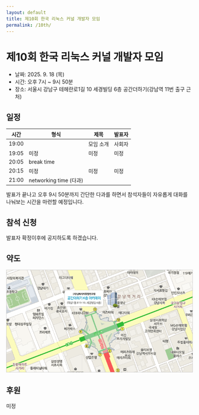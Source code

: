 ```yaml
---
layout: default
title: 제10회 한국 리눅스 커널 개발자 모임
permalink: /10th/
---
```


# 제10회 한국 리눅스 커널 개발자 모임

* 날짜: 2025. 9. 18 (목)
* 시간: 오후 7시 ~ 9시 50분
* 장소: 서울시 강남구 테헤란로1길 10 세경빌딩 6층 공간더하기(강남역 11번 출구 근처)

## 일정

| 시간 | 형식 | 제목 | 발표자 |
|----|----|----|----|
| 19:00 | | 모임 소개 | 사회자 |
| 19:05 | 미정| 미정 | 미정 |
| 20:05 | break time | | |
| 20:15 | 미정 | 미정 | 미정 |
| 21:00 | networking time (다과) | |

발표가 끝나고 오후 9시 50분까지 간단한 다과를 하면서 참석자들이 자유롭게 대화를 나눠보는 시간을 마련할 예정입니다.

## 참석 신청
발표자 확정이후에 공지하도록 하겠습니다.

## 약도
![공간더하기 약도](../space_plus.gif)

## 후원
미정
